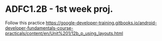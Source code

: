 # ADFC1.2B - 1st week proj.
Follow this practice https://google-developer-training.gitbooks.io/android-developer-fundamentals-course-practicals/content/en/Unit%201/12b_p_using_layouts.html
